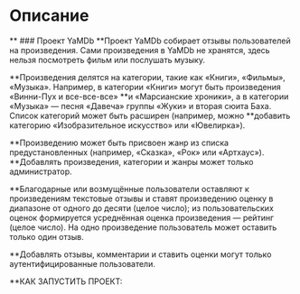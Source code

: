 #  Описание
** ### Проект YaMDb
**Проект YaMDb собирает отзывы пользователей на произведения. Сами произведения в YaMDb не хранятся, здесь нельзя посмотреть фильм или послушать музыку.

**Произведения делятся на категории, такие как «Книги», «Фильмы», «Музыка». Например, в категории «Книги» могут быть произведения «Винни-Пух и все-все-все» **и «Марсианские хроники», а в категории «Музыка» — песня «Давеча» группы «Жуки» и вторая сюита Баха. Список категорий может быть расширен (например, можно **добавить категорию «Изобразительное искусство» или «Ювелирка»).

**Произведению может быть присвоен жанр из списка предустановленных (например, «Сказка», «Рок» или «Артхаус»).
**Добавлять произведения, категории и жанры может только администратор.

**Благодарные или возмущённые пользователи оставляют к произведениям текстовые отзывы и ставят произведению оценку в диапазоне от одного до десяти (целое число); из пользовательских оценок формируется усреднённая оценка произведения — рейтинг (целое число). На одно произведение пользователь может оставить только один отзыв.

**Добавлять отзывы, комментарии и ставить оценки могут только аутентифицированные пользователи.

**КАК ЗАПУСТИТЬ ПРОЕКТ:
